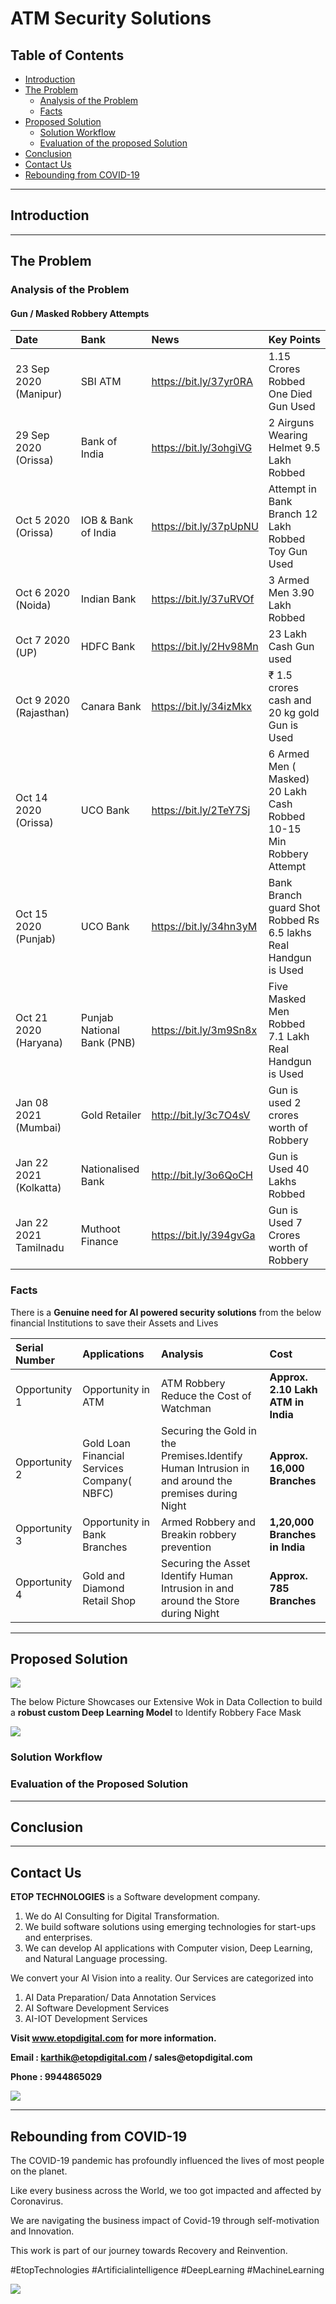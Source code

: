 # ATM Security Solutions

## Table of Contents ##

* [Introduction]()
* [The Problem]()
  * [Analysis of the Problem]()
  * [Facts]()
* [Proposed Solution]()
  * [Solution Workflow]()
  * [Evaluation of the proposed Solution]()
* [Conclusion]()
* [Contact Us]()
* [Rebounding from COVID-19]()

- - - -

## Introduction ##



- - - -

## The Problem ##

### Analysis of the Problem ###

#### Gun / Masked  Robbery Attempts ####

| Date | Bank | News | Key Points |
| :-------------- | :-------------- | :-------------- | :-------------- |
| 23 Sep 2020 (Manipur) | SBI ATM | https://bit.ly/37yr0RA | 1.15 Crores Robbed One Died Gun Used |
| 29  Sep 2020 (Orissa) | Bank of India | https://bit.ly/3ohgiVG | 2 Airguns Wearing Helmet 9.5 Lakh Robbed |
| Oct 5 2020 (Orissa) | IOB & Bank of India | https://bit.ly/37pUpNU | Attempt in Bank Branch 12 Lakh Robbed Toy Gun Used |
| Oct 6 2020 (Noida) | Indian Bank | https://bit.ly/37uRVOf | 3 Armed Men 3.90 Lakh Robbed |
| Oct 7 2020 (UP) | HDFC Bank | https://bit.ly/2Hv98Mn | 23 Lakh Cash Gun used |
| Oct 9 2020 (Rajasthan) | Canara Bank | https://bit.ly/34izMkx | ₹ 1.5 crores cash and 20 kg gold Gun is Used |
| Oct 14 2020 (Orissa) | UCO Bank | https://bit.ly/2TeY7Sj | 6 Armed Men ( Masked) 20 Lakh Cash Robbed 10-15 Min Robbery Attempt |
| Oct 15 2020 (Punjab) | UCO Bank | https://bit.ly/34hn3yM | Bank Branch guard Shot Robbed Rs 6.5 lakhs Real Handgun is Used |
| Oct 21 2020 (Haryana) | Punjab National Bank (PNB) | https://bit.ly/3m9Sn8x | Five Masked Men Robbed 7.1 Lakh Real Handgun is Used |
| Jan 08 2021 (Mumbai) | Gold Retailer | http://bit.ly/3c7O4sV | Gun is used 2 crores worth of Robbery |
| Jan 22 2021 (Kolkatta) | Nationalised Bank | http://bit.ly/3o6QoCH | Gun is Used 40 Lakhs Robbed |
| Jan 22 2021 Tamilnadu | Muthoot Finance | https://bit.ly/394gvGa | Gun is Used 7 Crores worth of Robbery |


### Facts ###

There is a __Genuine need for AI powered security solutions__ from the below financial Institutions  to save their Assets and Lives 

| Serial Number | Applications | Analysis | Cost |
| :-------------- | :-------------- | :-------------- | :-------------- |
| Opportunity 1  | Opportunity in ATM  | ATM Robbery Reduce the Cost of Watchman | __Approx. 2.10 Lakh ATM in India__ |
| Opportunity 2  | Gold Loan Financial Services Company( NBFC)  | Securing the Gold in the Premises.Identify Human Intrusion in and around the premises during Night | __Approx. 16,000 Branches__ |
| Opportunity 3  | Opportunity in Bank Branches | Armed Robbery and Breakin robbery prevention  | __1,20,000 Branches in India__ |
| Opportunity 4  | Gold and Diamond Retail Shop | Securing the Asset Identify Human Intrusion in and around the Store during Night | __Approx. 785 Branches__ |

- - - -

## Proposed Solution ##

<img src="https://github.com/Karthikkannan-AI/ATM-Security-Solutions/blob/main/resources/Solution%201.png">

The below Picture Showcases our Extensive Wok in Data Collection to build a __robust custom Deep Learning Model__ to Identify Robbery Face Mask 

<img src="https://github.com/Karthikkannan-AI/ATM-Security-Solutions/blob/main/resources/Solution%202.png">


### Solution Workflow ###




### Evaluation of the Proposed Solution ###




- - - -

## Conclusion ##



- - - -

## Contact Us ##

__ETOP TECHNOLOGIES__ is a Software development company. 
1. We do AI Consulting for Digital Transformation.
2. We build software solutions using emerging technologies for start-ups and enterprises. 
3. We can develop AI applications with Computer vision, Deep Learning, and Natural Language processing.

We convert your AI Vision into a reality. Our Services are categorized into 
1. AI Data Preparation/ Data Annotation Services 
2. AI Software Development Services 
3. AI-IOT Development Services

__Visit www.etopdigital.com for more information.__

__Email : karthik@etopdigital.com / sales@etopdigital.com__
          
__Phone : 9944865029__

<img src="https://github.com/Karthikkannan-AI/ATM-Security-Solutions/blob/main/resources/About%20ETOP%20Technologies_Github.png">

- - - -

## Rebounding from COVID-19 ##

The COVID-19 pandemic has profoundly influenced the lives of most people on the planet.

Like every business across the World, we too got impacted and affected by Coronavirus.

We are navigating the business impact of Covid-19 through self-motivation and Innovation.

This work is part of our journey towards Recovery and Reinvention.

#EtopTechnologies #Artificialintelligence #DeepLearning #MachineLearning


<img src="https://github.com/Karthikkannan-AI/ATM-Security-Solutions/blob/main/resources/CoronaPandemic.jpeg">

